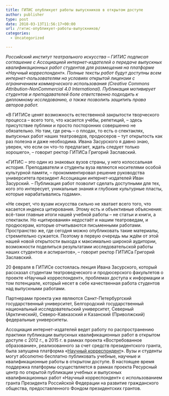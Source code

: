 ```yaml
---
title: ГИТИС опубликует работы выпускников в открытом доступе
author: publisher
type: post
date: 2018-03-13T11:56:17+00:00
url: /гитис-опубликует-работы-выпускников/
categories:
  - Uncategorized

---
```

_Российский институт театрального искусства &#8211; ГИТИС подписал соглашение с Ассоциацией интернет-издателей о передаче выпускных квалификационных работ студентов для размещения на платформе «Научный корреспондент». Полные тексты работ будут доступны всем интернет-пользователям на условиях открытой лицензии с ограничением коммерческого использования (Creative Commons Attribution-NonCommercial 4.0 International). Публикация мотивирует студентов и преподавателей боле ответственно подходить к дипломному исследованию, а также позволить защитить права авторов работ._

«В ГИТИСе ценят возможность естественной закрытости творческого процесса – всего того, что касается учёбы, репетиций, &#8211; здесь присутствие публики и просто посторонних совершенно не обязательно. Но там, где речь – о плодах, то есть о спектаклях, выпускных работ наших театроведов, продюсеров – тут открытость как раз полезна и даже необходима. Ивана Засурского я давно знаю, уверен, что если он что-то предлагает, ждать следует только хорошего», &#8211; говорит ректор ГИТИСа Григорий Заславский.

«ГИТИС – это один из знаковых вузов страны, у него колоссальная история. Преподаватели и студенты вуза являются носителями особой культурной памяти, – прокомментировал решение руководства университета президент Ассоциации интернет-издателей Иван Засурский. – Публикация работ позволит сделать доступными для тех, кого это интересует, уникальные знания и глубокие культурные пласты, которые нарабатывались годами».

«Не секрет, что вузам искусства сильно не хватает всего того, что касается индекса цитирования. Этому есть и объективные объяснения: всё-таки главные итоги нашей учебной работы – не статьи и книги, а спектакли. Но «цитирования» недостаёт и нашим театроведам, и продюсерам, которые отчитываются письменными работами. Пространство же, где сегодня можно опубликовать такие материалы, стремительно сужается. Поэтому в первую очередь мы ждём от этой нашей новой открытости выхода к максимально широкой аудитории, возможности поделиться результатами исследовательской работы наших студентов и аспирантов», &#8211; говорит ректор ГИТИСа Григорий Заславский.

20 февраля в ГИТИСе состоялась лекция Ивана Засурского, который рассказал студентам театроведческого и продюсерского факультетов о проекте «Научный корреспондент», проблемах доступа к информации и том потенциале, который несет в себе качественная работа студентов над выпускными работами.

Партнерами проекта уже являются Санкт-Петербургский государственный университет, Белгородский государственный национальный исследовательский университет, Северный (Арктический), Северо-Кавказский и Казанский (Приволжский) федеральные университеты.

Ассоциация интернет-издателей ведет работу по распространению практики публикации выпускных квалификационных работ в открытом доступе с 2012 г., в 2015 г. в рамках проекта «Востребованное образование», реализованного за счет средств президентского гранта, была запущена платформа «[Научный корреспондент][1]». Вузы и студенты могут абсолютно бесплатно публиковать учебные, научные и квалификационные работы в открытом доступе. В настоящее время поддержка платформы осуществляется в рамках проекта Ресурсный центр по открытой публикации учебных и выпускных квалификационных работ «Научный корреспондент» с использованием гранта Президента Российской Федерации на развитие гражданского общества, предоставленного Фондом президентских грантов.

 [1]: http://nauchkor.ru/